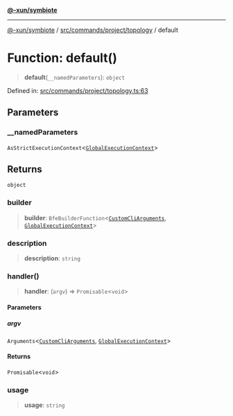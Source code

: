 [**@-xun/symbiote**](../../../../../README.md)

***

[@-xun/symbiote](../../../../../README.md) / [src/commands/project/topology](../README.md) / default

# Function: default()

> **default**(`__namedParameters`): `object`

Defined in: [src/commands/project/topology.ts:63](https://github.com/Xunnamius/symbiote/blob/ec67adb5324eeca6085e3ddc4126fe7798bea916/src/commands/project/topology.ts#L63)

## Parameters

### \_\_namedParameters

`AsStrictExecutionContext`\<[`GlobalExecutionContext`](../../../../configure/type-aliases/GlobalExecutionContext.md)\>

## Returns

`object`

### builder

> **builder**: `BfeBuilderFunction`\<[`CustomCliArguments`](../type-aliases/CustomCliArguments.md), [`GlobalExecutionContext`](../../../../configure/type-aliases/GlobalExecutionContext.md)\>

### description

> **description**: `string`

### handler()

> **handler**: (`argv`) => `Promisable`\<`void`\>

#### Parameters

##### argv

`Arguments`\<[`CustomCliArguments`](../type-aliases/CustomCliArguments.md), [`GlobalExecutionContext`](../../../../configure/type-aliases/GlobalExecutionContext.md)\>

#### Returns

`Promisable`\<`void`\>

### usage

> **usage**: `string`
